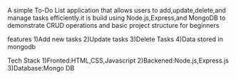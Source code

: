 A simple To-Do List application that allows users to add,update,delete,and manage tasks efficiently.it is build using Node.js,Express,and MongoDB to demonstrate CRUD operations and basic project structure for beginners

features
1)Add new tasks
2)Update tasks
3)Delete Tasks
4)Data stored in mongodb

Tech Stack
1)Fronted:HTML,CSS,Javascript
2)Backened:Node.js,Express.js
3)Database:Mongo  DB
